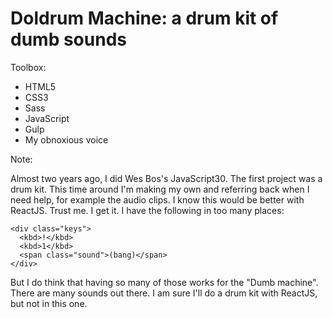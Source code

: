 # Doldrum Machine: a drum kit of dumb sounds

Toolbox:

- HTML5
- CSS3
- Sass
- JavaScript
- Gulp
- My obnoxious voice

Note:

Almost two years ago, I did Wes Bos's JavaScript30. The first project was a drum kit. This time around I'm making my own and referring back when I need help, for example the audio clips. I know this would be better with ReactJS. Trust me. I get it. I have the following in too many places:

```
<div class="keys">
  <kbd>!</kbd>
  <kbd>1</kbd>
  <span class="sound">(bang)</span>
</div>
```

But I do think that having so many of those works for the "Dumb machine". There are many sounds out there. I am sure I'll do a drum kit with ReactJS, but not in this one.
